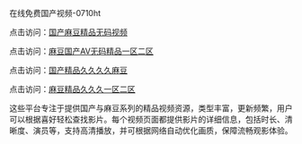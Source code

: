 在线免费国产视频-0710ht

点击访问：<a href="https://heiliaoll4qsx.pages.dev">国产麻豆精品无码视频</a>

点击访问：<a href="https://heiliaowzu4ur.pages.dev">麻豆国产AV无码精品一区二区</a>

点击访问：<a href="https://heiliaoe8ajia.pages.dev">国产精品久久久久麻豆</a>

点击访问：<a href="https://heiliaozj3tjd.pages.dev">麻豆精品久久久一区二区</a>

这些平台专注于提供国产与麻豆系列的精品视频资源，类型丰富，更新频繁，用户可以根据喜好轻松查找影片。每个视频页面都提供影片的详细信息，包括时长、清晰度、演员等，支持高清播放，并可根据网络自动优化画质，保障流畅观影体验。

<span style="display:none;">[Canonical link](）</span>
